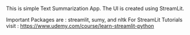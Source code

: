 This is simple Text Summarization App.
The UI is created using StreamLit.

Important Packages are :
streamlit, sumy, and nltk
For StreamLit Tutorials visit :  https://www.udemy.com/course/learn-streamlit-python